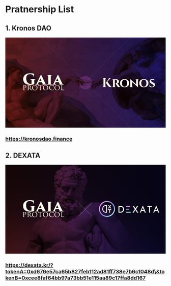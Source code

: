 # Pratnership List

## 1. Kronos DAO

![](../.gitbook/assets/KRONOS.png)

### https://kronosdao.finance

## 2. DEXATA

![](../.gitbook/assets/DEXATA.png)

### https://dexata.kr/?tokenA=0xd676e57ca65b827feb112ad81ff738e7b6c1048d\&tokenB=0xcee8faf64bb97a73bb51e115aa89c17ffa8dd167
